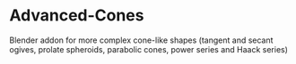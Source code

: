 # Advanced-Cones
Blender addon for more complex cone-like shapes (tangent and secant ogives, prolate spheroids, parabolic cones, power series and Haack series)
